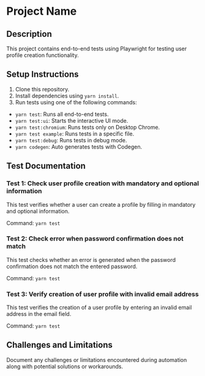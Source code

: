 # Project Name

## Description

This project contains end-to-end tests using Playwright for testing user profile creation functionality.

## Setup Instructions

1. Clone this repository.
2. Install dependencies using `yarn install`.
3. Run tests using one of the following commands:

- `yarn test`: Runs all end-to-end tests.
- `yarn test:ui`: Starts the interactive UI mode.
- `yarn test:chromium`: Runs tests only on Desktop Chrome.
- `yarn test example`: Runs tests in a specific file.
- `yarn test:debug`: Runs tests in debug mode.
- `yarn codegen`: Auto generates tests with Codegen.

## Test Documentation

### Test 1: Check user profile creation with mandatory and optional information

This test verifies whether a user can create a profile by filling in mandatory and optional information.

Command: `yarn test`

### Test 2: Check error when password confirmation does not match

This test checks whether an error is generated when the password confirmation does not match the entered password.

Command: `yarn test`

### Test 3: Verify creation of user profile with invalid email address

This test verifies the creation of a user profile by entering an invalid email address in the email field.

Command: `yarn test`

## Challenges and Limitations

Document any challenges or limitations encountered during automation along with potential solutions or workarounds.

